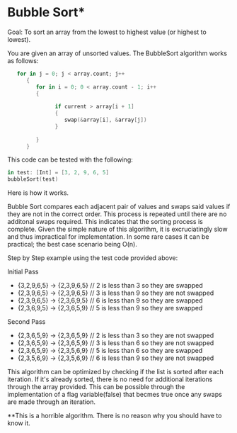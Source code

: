 # Bubble Sort*

Goal: To sort an array from the lowest to highest value (or highest to lowest).

You are given an array of unsorted values. The BubbleSort algorithm works as follows:

```swift
   for in j = 0; j < array.count; j++ 
      {
         for in i = 0; 0 < array.count - 1; i++ 
         {
            
               if current > array[i + 1] 
               {
                  swap(&array[i], &array[j])
               }
            
         }
      }
```
This code can be tested with the following:
```swift
in test: [Int] = [3, 2, 9, 6, 5]
bubbleSort(test)
```
Here is how it works.

Bubble Sort compares each adjacent pair of values and swaps said values if they are not in the correct order. This process is repeated until there are no additonal swaps required. This indicates that the sorting process is complete. Given the simple nature of this algorithm, it is excruciatingly slow and thus impractical for implementation. In some rare cases it can be practical; the best case scenario being O(n).

Step by Step example using the test code provided above:

Initial Pass
- {3,2,9,6,5} -> {2,3,9,6,5} // 2 is less than 3 so they are swapped
- {2,3,9,6,5} -> {2,3,9,6,5} // 3 is less than 9 so they are not swapped
- {2,3,9,6,5} -> {2,3,6,9,5} // 6 is less than 9 so they are swapped
- {2,3,6,9,5} -> {2,3,6,5,9} // 5 is less than 9 so they are swapped

Second Pass
- {2,3,6,5,9} -> {2,3,6,5,9} // 2 is less than 3 so they are not swapped
- {2,3,6,5,9} -> {2,3,6,5,9} // 3 is less than 6 so they are not swapped
- {2,3,6,5,9} -> {2,3,5,6,9} // 5 is less than 6 so they are swapped
- {2,3,5,6,9} -> {2,3,5,6,9} // 6 is less than 9 so they are not swapped

This algorithm can be optimized by checking if the list is sorted after each iteration. If it's already sorted, there is no need for additional iterations through the array provided. This can be possible through the implementation of a flag variable(false) that becmes true once any swaps are made through an iteration.


**This is a horrible algorithm. There is no reason why you should have to know it.

